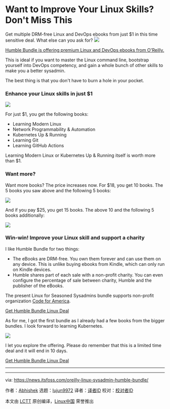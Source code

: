 [#]: subject: "Want to Improve Your Linux Skills? Don't Miss This"
[#]: via: "https://news.itsfoss.com/oreilly-linux-sysadmin-humble-bundle/"
[#]: author: "Abhishek https://news.itsfoss.com/author/root/"
[#]: collector: "lujun9972/lctt-scripts-1705972010"
[#]: translator: " "
[#]: reviewer: " "
[#]: publisher: " "
[#]: url: " "

Want to Improve Your Linux Skills? Don't Miss This
======
Get multiple DRM-free Linux and DevOps ebooks from just $1 in this time
sensitive deal. What else can you ask for?
[![][1]][2]

[Humble Bundle is offering premium Linux and DevOps ebooks from O'Reilly.][3]

This is ideal if you want to master the Linux command line, bootstrap yourself into DevOps competency, and gain a whole bunch of other skills to make you a better sysadmin.

The best thing is that you don't have to burn a hole in your pocket.

### Enhance your Linux skills in just $1

![][4]

For just $1, you get the following books:

  * Learning Modern Linux
  * Network Programmability & Automation
  * Kubernetes Up & Running
  * Learning Git
  * Learning GitHub Actions



Learning Modern Linux or Kubernetes Up & Running itself is worth more than $1.

### Want more?

Want more books? The price increases now. For $18, you get 10 books. The 5 books you saw above and the following 5 books:

![][5]

And if you pay $25, you get 15 books. The above 10 and the following 5 books additionally:

![][6]

### Win-win! Improve your Linux skill and support a charity

I like Humble Bundle for two things:

  * The eBooks are DRM-free. You own them forever and can use them on any device. This is unlike buying ebooks from Kindle, which can only run on Kindle devices.
  * Humble shares part of each sale with a non-profit charity. You can even configure the percentage of sale between charity, Humble and the publisher of the eBooks.



The present Linux for Seasoned Sysadmins bundle supports non-profit organization [Code for America][7].

[Get Humble Bundle Linux Deal][3]

As for me, I got the first bundle as I already had a few books from the bigger bundles. I look forward to learning Kubernetes.

![][8]

I let you explore the offering. Please do remember that this is a limited time deal and it will end in 10 days.

[Get Humble Bundle Linux Deal][3]

* * *

--------------------------------------------------------------------------------

via: https://news.itsfoss.com/oreilly-linux-sysadmin-humble-bundle/

作者：[Abhishek][a]
选题：[lujun9972][b]
译者：[译者ID](https://github.com/译者ID)
校对：[校对者ID](https://github.com/校对者ID)

本文由 [LCTT](https://github.com/LCTT/TranslateProject) 原创编译，[Linux中国](https://linux.cn/) 荣誉推出

[a]: https://news.itsfoss.com/author/root/
[b]: https://github.com/lujun9972
[1]: https://news.itsfoss.com/assets/images/pikapods-banner-v3.webp
[2]: https://www.pikapods.com/?utm_campaign=banner-2024-05&utm_source=itsfoss
[3]: https://www.humblebundle.com/books/linux-for-seasoned-admins-oreilly-books?partner=itsfoss
[4]: https://news.itsfoss.com/content/images/2024/07/humble-bundle-offer-1.webp
[5]: https://news.itsfoss.com/content/images/2024/07/humble-bundle-offer-2.webp
[6]: https://news.itsfoss.com/content/images/2024/07/humble-bundle-offer-3.webp
[7]: https://codeforamerica.org/
[8]: https://news.itsfoss.com/content/images/2024/07/Linux-eBooks.png
